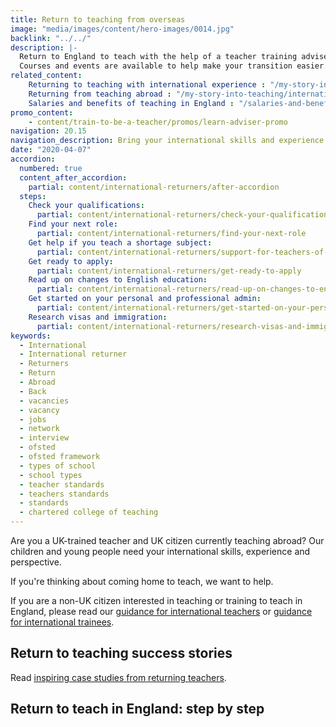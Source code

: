 ```yaml
---
title: Return to teaching from overseas
image: "media/images/content/hero-images/0014.jpg"
backlink: "../../"
description: |-
  Return to England to teach with the help of a teacher training adviser.
  Courses and events are available to help make your transition easier.
related_content:
    Returning to teaching with international experience : "/my-story-into-teaching/international-career-changers/returning-to-teaching-with-international-experience"
    Returning from teaching abroad : "/my-story-into-teaching/international-career-changers/returning-to-teaching-with-support-from-an-adviser"
    Salaries and benefits of teaching in England : "/salaries-and-benefits"
promo_content:
    - content/train-to-be-a-teacher/promos/learn-adviser-promo
navigation: 20.15
navigation_description: Bring your international skills and experience back to an English classroom and return to teach in England.
date: "2020-04-07"
accordion:
  numbered: true
  content_after_accordion:
    partial: content/international-returners/after-accordion
  steps:
    Check your qualifications:
      partial: content/international-returners/check-your-qualifications
    Find your next role:
      partial: content/international-returners/find-your-next-role
    Get help if you teach a shortage subject:
      partial: content/international-returners/support-for-teachers-of-shortage-subjects
    Get ready to apply:
      partial: content/international-returners/get-ready-to-apply
    Read up on changes to English education:
      partial: content/international-returners/read-up-on-changes-to-english-education
    Get started on your personal and professional admin:
      partial: content/international-returners/get-started-on-your-personal-and-professional-admin
    Research visas and immigration:
      partial: content/international-returners/research-visas-and-immigration
keywords:
  - International
  - International returner
  - Returners
  - Return
  - Abroad
  - Back
  - vacancies
  - vacancy
  - jobs
  - network
  - interview
  - ofsted
  - ofsted framework
  - types of school
  - school types
  - teacher standards
  - teachers standards
  - standards
  - chartered college of teaching
---
```


Are you a UK-trained teacher and UK citizen currently teaching abroad? Our
children and young people need your international skills, experience and
perspective.

If you're thinking about coming home to teach, we want to help.

If you are a non-UK citizen interested in teaching or training to teach in
England, please read our [guidance for international teachers](/come-to-england-to-teach-if-you-are-a-teacher-from-outside-the-uk) or
[guidance for international trainees](/train-to-teach-in-england-as-an-international-student). 

## Return to teaching success stories

Read [inspiring case studies from returning teachers](/my-story-into-teaching/international-career-changers).

## Return to teach in England: step by step
